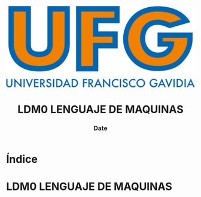 <!-- title: LDM0 LENGUAJE DE MAQUINAS -->

<link rel="stylesheet" href="../../static/style.css">

<script defer src="../../static/script.js"></script>

<header>

<img src="../../static/logo.png">

# LDM0 LENGUAJE DE MAQUINAS <!-- omit in toc -->

### Date <!-- omit in toc -->

</header>

<toc>

# Índice <!-- omit in toc -->

</toc>

# LDM0 LENGUAJE DE MAQUINAS

